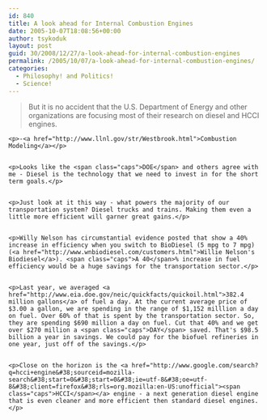 ```yaml
---
id: 840
title: A look ahead for Internal Combustion Engines
date: 2005-10-07T18:08:56+00:00
author: tsykoduk
layout: post
guid: 30/2008/12/27/a-look-ahead-for-internal-combustion-engines
permalink: /2005/10/07/a-look-ahead-for-internal-combustion-engines/
categories:
  - Philosophy! and Politics!
  - Science!
---
```

<blockquote>But it is no accident that the U.S. Department of Energy and other organizations are focusing most of their research on diesel and <span class="caps">HCCI</span> engines.</blockquote>

	<p>-<a href="http://www.llnl.gov/str/Westbrook.html">Combustion Modeling</a></p>


	<p>Looks like the <span class="caps">DOE</span> and others agree with me - Diesel is the technology that we need to invest in for the short term goals.</p>


	<p>Just look at it this way - what powers the majority of our transportation system? Diesel trucks and trains. Making them even a little more efficient will garner great gains.</p>


	<p>Willy Nelson has circumstantial evidence posted that show a 40% increase in efficiency when you switch to BioDiesel (5 mpg to 7 mpg) (<a href="http://www.wnbiodiesel.com/customers.html">Willie Nelson's  Biodiesel</a>). <span class="caps">A 40</span>% increase in fuel efficiency would be a huge savings for the transportation sector.</p>


	<p>Last year, we averaged <a href="http://www.eia.doe.gov/neic/quickfacts/quickoil.html">382.4 million gallons</a> of fuel a day. At the current average price of $3.00 a gallon, we are spending in the range of $1,152 milllion a day on fuel. Over 60% of that is spent by the transportation sector. So, they are spending $690 million a day on fuel. Cut that 40% and we get over $270 million a <span class="caps">DAY</span> saved. That's $98.5 billion a year in savings. We could pay for the biofuel refineries in one year, just off of the savings.</p>


	<p>Close on the horizon is the <a href="http://www.google.com/search?q=hcci+engine&#38;sourceid=mozilla-search&#38;start=0&#38;start=0&#38;ie=utf-8&#38;oe=utf-8&#38;client=firefox&#38;rls=org.mozilla:en-US:unofficial"><span class="caps">HCCI</span></a> engine - a next generation diesel engine that is even cleaner and more efficient then standard diesel engines.</p>